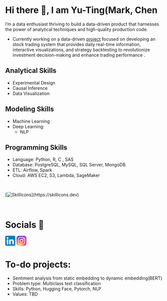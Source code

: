 # Hi there 👋, I am Yu-Ting(Mark, Chen

I’m a data enthusiast thriving to build a data-driven product that harnesses the power of analytical techniques and high-quality production code.

* Currently working on a data-driven [project](https://github.com/yuting1214/Financial_proj) focused on developing an stock trading system that provides daily real-time information, interactive visualizations, and strategy backtesting to revolutionize investment decision-making and enhance trading performance .

## Analytical Skills
* Experimental Design
* Causal Inference
* Data Visualization

## Modeling Skills
* Machine Learning
* Deep Learning:
  * NLP
  
## Programming Skills
* Language: Python, R, C , SAS
* Database: PostgreSQL, MySQL, SQL Server, MongoDB
* ETL: Airflow, Spark
* Cloud: AWS EC2, S3, Lambda, SageMaker

<br/>

[![SkillIcons](https://skillicons.dev/icons?i=py,r,bash,mysql,postgres,mongodb,aws,flask,docker,github,heroku,latex,md,vscode,)](https://skillicons.dev)

<br/>

# Socials 📝

[<img alt="mark_chen | LinkedIn" height="32px" src="icons/LinkedIn.svg"/>][linkedin]
[<img alt="mark_chen | Instagram" height="32px" src="icons/Instagram.svg" />][instagram]

[instagram]: https://www.instagram.com/yuting_ya/
[linkedin]: https://www.linkedin.com/in/yu-ting-chen/

# To-do projects:
* Sentiment analysis from static embedding to dynamic embedding(BERT)
 * Problem type: Multiclass text classification
 * Skills: Python, Hugging Face, Pytorch, NLP
 * Values: TBD
